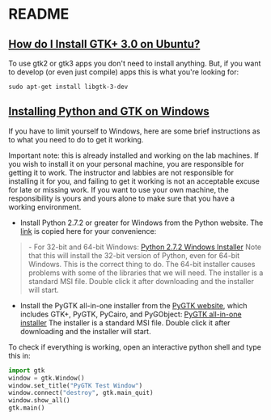 # README

## [How do I Install GTK+ 3.0 on Ubuntu?](https://askubuntu.com/a/243636)

To use gtk2 or gtk3 apps you don't need to install anything. But, if you
want to develop (or even just compile) apps this is what you're looking for:

```
sudo apt-get install libgtk-3-dev
```

## [Installing Python and GTK on Windows](http://www.cs.dixie.edu/cs/1410/win_python_install.pdf)

If you have to limit yourself to Windows, here are some brief instructions
as to what you need to do to get it working.

Important note: this is already installed and working on the lab machines.
If you wish to install it on your personal machine, you are responsible
for getting it to work. The instructor and labbies are not responsible
for installing it for you, and failing to get it working is not an acceptable
excuse for late or missing work. If you want to use your own machine, the
responsibility is yours and yours alone to make sure that you have a
working environment.

- Install Python 2.7.2 or greater for Windows from the Python website. The [link](https://python.org) is copied here for your
convenience:
> \- For 32-bit and 64-bit Windows: [Python 2.7.2 Windows Installer](https://www.python.org/ftp/python/2.7.2/python-2.7.2.msi)
Note that this will install the 32-bit version of Python, even for 64-bit Windows. This is the correct thing
to do. The 64-bit installer causes problems with some of the libraries that we will need.
The installer is a standard MSI file. Double click it after downloading and the installer will start.
- Install the PyGTK all-in-one installer from the [PyGTK website](http://pygtk.org/downloads.html), which includes GTK+, PyGTK, PyCairo, and
PyGObject: [PyGTK all-in-one installer](http://ftp.gnome.org/pub/GNOME/binaries/win32/pygtk/2.24/pygtk-all-in-one-2.24.1.win32-py2.7.msi)
The installer is a standard MSI file. Double click it after downloading and the installer will start.

To check if everything is working, open an interactive python shell and type this in:

```python
import gtk
window = gtk.Window()
window.set_title("PyGTK Test Window")
window.connect("destroy", gtk.main_quit)
window.show_all()
gtk.main()
```
